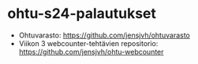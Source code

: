 # ohtu-s24-palautukset
* Ohtuvarasto: https://github.com/jensjvh/ohtuvarasto
* Viikon 3 webcounter-tehtävien repositorio: https://github.com/jensjvh/ohtu-webcounter
